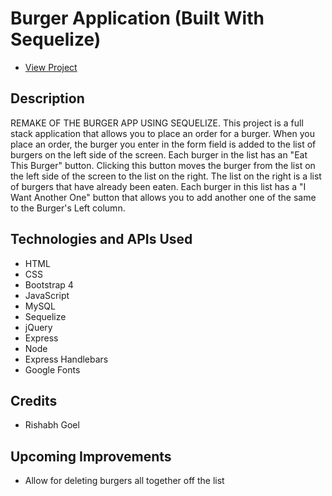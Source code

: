 # Burger Application (Built With Sequelize)

* [View Project](https://burger2-rishabh.herokuapp.com/)

## Description
 REMAKE OF THE BURGER APP USING SEQUELIZE. This project is a full stack application that allows you to place an order for a burger. When you place an order, the burger you enter in the form field is added to the list of burgers on the left side of the screen. Each burger in the list has an "Eat This Burger" button. Clicking this button moves the burger from the list on the left side of the screen to the list on the right. The list on the right is a list of burgers that have already been eaten. Each burger in this list has a "I Want Another One" button that allows you to add another one of the same to the Burger's Left column.

## Technologies and APIs Used
- HTML
- CSS
- Bootstrap 4
- JavaScript
- MySQL
- Sequelize
- jQuery
- Express
- Node
- Express Handlebars
- Google Fonts

## Credits
- Rishabh Goel 

## Upcoming Improvements

- Allow for deleting burgers all together off the list 
